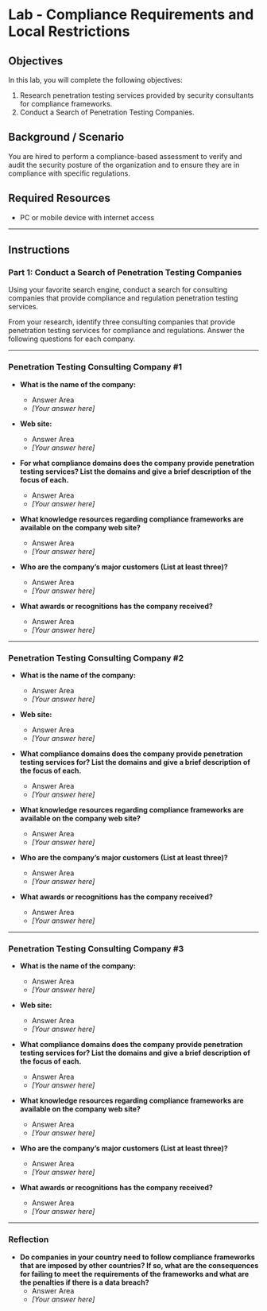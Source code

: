 # Lab - Compliance Requirements and Local Restrictions

## Objectives
In this lab, you will complete the following objectives:
1. Research penetration testing services provided by security consultants for compliance frameworks.
2. Conduct a Search of Penetration Testing Companies.

## Background / Scenario
You are hired to perform a compliance-based assessment to verify and audit the security posture of the organization and to ensure they are in compliance with specific regulations.

## Required Resources
- PC or mobile device with internet access

---

## Instructions

### Part 1: Conduct a Search of Penetration Testing Companies
Using your favorite search engine, conduct a search for consulting companies that provide compliance and regulation penetration testing services.

From your research, identify three consulting companies that provide penetration testing services for compliance and regulations. Answer the following questions for each company.

---

### Penetration Testing Consulting Company #1

- **What is the name of the company:**
  - Answer Area  
  - _[Your answer here]_

- **Web site:**
  - Answer Area  
  - _[Your answer here]_

- **For what compliance domains does the company provide penetration testing services? List the domains and give a brief description of the focus of each.**
  - Answer Area  
  - _[Your answer here]_

- **What knowledge resources regarding compliance frameworks are available on the company web site?**
  - Answer Area  
  - _[Your answer here]_

- **Who are the company’s major customers (List at least three)?**
  - Answer Area  
  - _[Your answer here]_

- **What awards or recognitions has the company received?**
  - Answer Area  
  - _[Your answer here]_

---

### Penetration Testing Consulting Company #2

- **What is the name of the company:**
  - Answer Area  
  - _[Your answer here]_

- **Web site:**
  - Answer Area  
  - _[Your answer here]_

- **What compliance domains does the company provide penetration testing services for? List the domains and give a brief description of the focus of each.**
  - Answer Area  
  - _[Your answer here]_

- **What knowledge resources regarding compliance frameworks are available on the company web site?**
  - Answer Area  
  - _[Your answer here]_

- **Who are the company’s major customers (List at least three)?**
  - Answer Area  
  - _[Your answer here]_

- **What awards or recognitions has the company received?**
  - Answer Area  
  - _[Your answer here]_

---

### Penetration Testing Consulting Company #3

- **What is the name of the company:**
  - Answer Area  
  - _[Your answer here]_

- **Web site:**
  - Answer Area  
  - _[Your answer here]_

- **What compliance domains does the company provide penetration testing services for? List the domains and give a brief description of the focus of each.**
  - Answer Area  
  - _[Your answer here]_

- **What knowledge resources regarding compliance frameworks are available on the company web site?**
  - Answer Area  
  - _[Your answer here]_

- **Who are the company’s major customers (List at least three)?**
  - Answer Area  
  - _[Your answer here]_

- **What awards or recognitions has the company received?**
  - Answer Area  
  - _[Your answer here]_

---

### Reflection

- **Do companies in your country need to follow compliance frameworks that are imposed by other countries? If so, what are the consequences for failing to meet the requirements of the frameworks and what are the penalties if there is a data breach?**
  - Answer Area  
  - _[Your answer here]_
